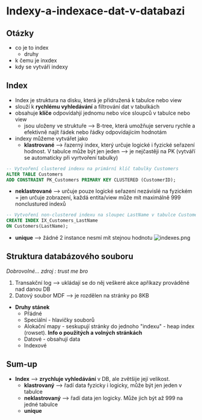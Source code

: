 # Indexy-a-indexace-dat-v-databazi

## Otázky
- co je to index
  - druhy
- k čemu je inxdex
- kdy se vytváří indexy
## Index
- Index je struktura na disku, která je přidružená k tabulce nebo view
- slouží k **rychlému vyhledávání** a filtrování dat v tabulkách
- obsahuje **klíče** odpovídahjí jednomu nebo více sloupců v tabulce nebo view
  - jsou uloženy ve struktuře --> B-tree, která umožňuje serveru rychle a efektivně najít řádek nebo řádky odpovídajícím hodnotám
- indexy můžeme vytvářet jako 
  - **klastrované** --> řazerný index, který určuje logické i fyzické seřazení hodnost. V tabulce může být jen jeden --> je nejčastěji na PK (vytváří se automaticky při vyrtvoření tabulky)
```SQL
-- Vytvoření clustered indexu na primární klíč tabulky Customers
ALTER TABLE Customers
ADD CONSTRAINT PK_Customers PRIMARY KEY CLUSTERED (CustomerID);
```
  - **neklastrované** --> určuje pouze logické seřazení nezávislé na fyzickém = jen určuje zobrazení, každá entita/view může mít maximálně 999 nonclustured indexů
```SQL
-- Vytvoření non-clustered indexu na sloupec LastName v tabulce Customers
CREATE INDEX IX_Customers_LastName
ON Customers(LastName);
```
  - **unique** --> žádné 2 instance nesmí mít stejnou hodnotu
![indexes.png](indexes.png)



## Struktura databázového souboru
_Dobrovolné... zdroj : trust me bro_

1. Transakční log --> ukládají se do něj veškeré akce apříkazy prováděné nad danou DB
2. Datový soubor MDF --> je rozdělen na stránky po 8KB
- **Druhy stánek**
   - Přádné
   - Speciální - hlavičky souborů
   - Alokační mapy - seskupují stránky do jednoho "indexu" - heap index (rowset). **Info o použitých a volných stránkách**
   - Datové - obsahují data
   - Indexové
## Sum-up
- **Index** --> **zrychluje vyhledávání** v DB, ale zvětšije její velikost.
  - **klastrovaný** --> řadí data fyzicky i logicky, může být jen jeden v tabulce
  - **neklastrovaný** --> řadí data jen logicky. Může jich být až 999 na jedné tabulce
  - **unique**
